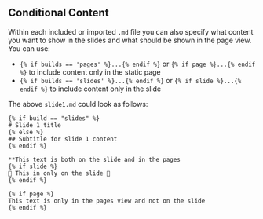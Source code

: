 ## Conditional Content

Within each included or imported `.md` file you can also specify what content you want
to show in the slides and what should be shown in the page view.
You can use:

- `{% if builds == 'pages' %}...{% endif %}` or `{% if page %}...{% endif %}` to include
  content only in the static page
- `{% if builds == 'slides' %}...{% endif %}` or `{% if slide %}...{% endif %}` to include
  content only in the slide

The above `slide1.md` could look as follows:

    {% if build == "slides" %}
    # Slide 1 title
    {% else %}
    ## Subtitle for slide 1 content
    {% endif %}

    **This text is both on the slide and in the pages
    {% if slide %}
    🤪 This in only on the slide 🤪
    {% endif %}

    {% if page %}
    This text is only in the pages view and not on the slide
    {% endif %}
